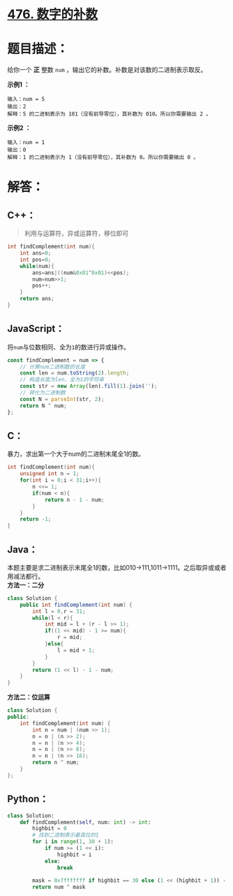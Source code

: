 # [476. 数字的补数](https://leetcode-cn.com/problems/number-complement/)

# 题目描述：

给你一个 **正** 整数 `num` ，输出它的补数。补数是对该数的二进制表示取反。

**示例1 ：**

```
输入：num = 5
输出：2
解释：5 的二进制表示为 101（没有前导零位），其补数为 010。所以你需要输出 2 。
```

**示例2 ：**

```
输入：num = 1
输出：0
解释：1 的二进制表示为 1（没有前导零位），其补数为 0。所以你需要输出 0 。
```



# 解答：

## C++：

> 利用与运算符，异或运算符，移位即可  

```C++
int findComplement(int num){
    int ans=0;
    int pos=0;
    while(num){
        ans=ans|((num&0x01^0x01)<<pos);
        num=num>>1;
        pos++;
    }
    return ans;
}
```

## JavaScript：

将`num`与位数相同、全为`1`的数进行异或操作。

```javascript
const findComplement = num => {
    // 计算num二进制数的长度
    const len = num.toString(2).length;
    // 构造长度为len、全为1的字符串
    const str = new Array(len).fill(1).join('');
    // 转化为二进制数
    const N = parseInt(str, 2);
    return N ^ num;
};
```

## C：
暴力，求出第一个大于num的二进制末尾全1的数。
```c
int findComplement(int num){
    unsigned int n = 1;
    for(int i = 0;i < 31;i++){
        n <<= 1;
        if(num < n){
            return n - 1 - num;
        }
    }
    return -1;
}
```

## Java：
本题主要是求二进制表示末尾全1的数，比如010->111,1011->1111。之后取异或或者用减法都行。  
**方法一：二分**
```java
class Solution {
    public int findComplement(int num) {
        int l = 0,r = 31;
        while(l < r){
            int mid = l + (r - l >> 1);
            if((1 << mid) - 1 >= num){
                r = mid;
            }else{
                l = mid + 1;
            }
        }
        return (1 << l) - 1 - num;
    }
}
```
**方法二：位运算**
```c++
class Solution {
public:
    int findComplement(int num) {
        int n = num | (num >> 1);
        n = n | (n >> 2);
        n = n | (n >> 4);
        n = n | (n >> 8);
        n = n | (n >> 16);
        return n ^ num;
    }
};
```

## Python：

```python
class Solution:
    def findComplement(self, num: int) -> int:
        highbit = 0
        # 找到二进制表示最高位的1
        for i in range(1, 30 + 1):
            if num >= (1 << i):
                highbit = i
            else:
                break
        
        mask = 0x7fffffff if highbit == 30 else (1 << (highbit + 1)) - 1
        return num ^ mask
```


